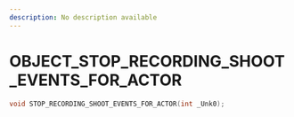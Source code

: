 ```yaml
---
description: No description available 
---
```


# OBJECT\_STOP_RECORDING_SHOOT_EVENTS_FOR_ACTOR

```cpp
void STOP_RECORDING_SHOOT_EVENTS_FOR_ACTOR(int _Unk0);
```